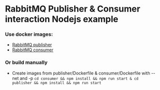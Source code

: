 # RabbitMQ Publisher & Consumer interaction Nodejs example

### Use docker images:
- [RabbitMQ publisher](https://hub.docker.com/repository/docker/dendydroid/rabbitmq-publisher)
- [RabbitMQ consumer](https://hub.docker.com/repository/docker/dendydroid/rabbitmq-consumer)

### Or build manually
  - Create images from publisher/Dockerfile & consumer/Dockerfile with --net and -p
 `cd consumer && npm install && npm run start & cd publisher && npm install && npm run start`
